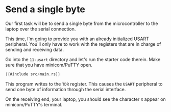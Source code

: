 # Send a single byte

Our first task will be to send a single byte from the microcontroller to the laptop over the serial
connection.

This time, I'm going to provide you with an already initialized USART peripheral. You'll only have
to work with the registers that are in charge of sending and receiving data.

Go into the `11-usart` directory and let's run the starter code therein. Make sure that you have
minicom/PuTTY open.

``` rust
{{#include src/main.rs}}
```

This program writes to the `TDR` register. This causes the `USART` peripheral to send one byte of
information through the serial interface.

On the receiving end, your laptop, you should see the character `X` appear on minicom/PuTTY's
terminal.
